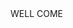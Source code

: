 <!DOCTYPE HTML>
<html>
  <head>
    <title> First </title>
  </head>
  <body> WELL COME </body>
</html>
